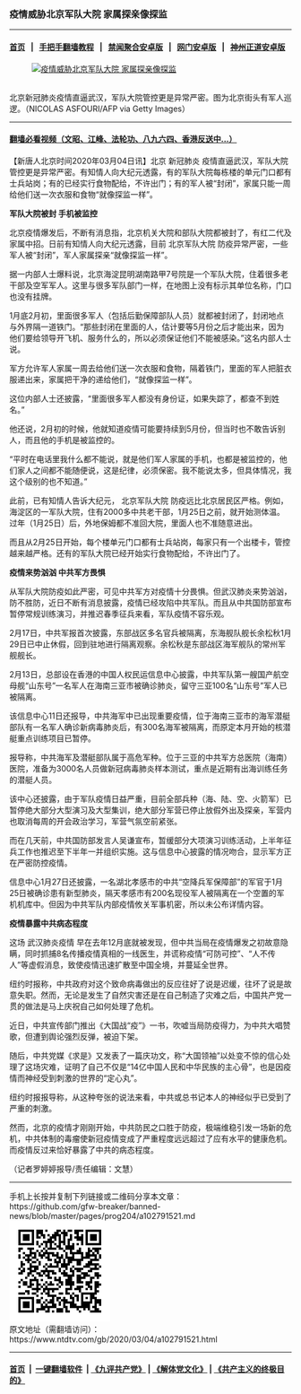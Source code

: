 ### 疫情威胁北京军队大院 家属探亲像探监
------------------------

#### [首页](https://github.com/gfw-breaker/banned-news/blob/master/README.md) &nbsp;&nbsp;|&nbsp;&nbsp; [手把手翻墙教程](https://github.com/gfw-breaker/guides/wiki) &nbsp;&nbsp;|&nbsp;&nbsp; [禁闻聚合安卓版](https://github.com/gfw-breaker/bn-android) &nbsp;&nbsp;|&nbsp;&nbsp; [网门安卓版](https://github.com/oGate2/oGate) &nbsp;&nbsp;|&nbsp;&nbsp; [神州正道安卓版](https://github.com/SzzdOgate/update) 



<div><div class="featured_image">
 <a href="https://i.ntdtv.com/assets/uploads/2020/03/GettyImages-1204578080.jpg" target="_blank">
  <figure>
   <img alt="疫情威胁北京军队大院 家属探亲像探监" src="https://i.ntdtv.com/assets/uploads/2020/03/GettyImages-1204578080-800x450.jpg"/>
  </figure><br/>
 </a>
 <span class="caption">
  北京新冠肺炎疫情直逼武汉，军队大院管控更是异常严密。图为北京街头有军人巡逻。（NICOLAS ASFOURI/AFP via Getty Images）
 </span>
</div>
</div><hr/>

#### [翻墙必看视频（文昭、江峰、法轮功、八九六四、香港反送中...）](https://github.com/gfw-breaker/banned-news/blob/master/pages/link3.md)

<div><div class="post_content" itemprop="articleBody">
 <p>
  【新唐人北京时间2020年03月04日讯】北京
  <ok href="https://www.ntdtv.com/gb/新冠肺炎.htm">
   新冠肺炎
  </ok>
  疫情直逼武汉，军队大院管控更是异常严密。有知情人向大纪元透露，有的军队大院每栋楼的单元门口都有士兵站岗；有的已经实行食物配给，不许出门；有的军人被“封闭”，家属只能一周给他们送一次衣服和食物“就像探监一样”。
 </p>
 <p>
  <strong>
   军队大院被封 手机被监控
  </strong>
 </p>
 <p>
  北京疫情爆发后，不断有消息指，北京机关大院和部队大院都被封了，有红二代及家属中招。日前有知情人向大纪元透露，目前
  <ok href="https://www.ntdtv.com/gb/北京军队大院.htm">
   北京军队大院
  </ok>
  防疫异常严密，一些军人被“封闭”，军人家属探亲“就像探监一样”。
 </p>
 <p>
  据一内部人士爆料说，北京海淀昆明湖南路甲7号院是一个军队大院，住着很多老干部及空军军人。这里与很多军队部门一样，在地图上没有标示其单位名称，门口也没有挂牌。
 </p>
 <p>
  1月底2月初，里面很多军人（包括后勤保障部队人员）就都被封闭了，封闭地点与外界隔一道铁门。“那些封闭在里面的人，估计要等5月份之后才能出来，因为他们要给领导开飞机、服务什么的，所以必须保证他们不能被感染。”这名内部人士说。
 </p>
 <p>
  军方允许军人家属一周去给他们送一次衣服和食物，隔着铁门，里面的军人把脏衣服递出来，家属把干净的递给他们，“就像探监一样”。
 </p>
 <p>
  这位内部人士还披露，“里面很多军人都没有身份证，如果失踪了，都查不到姓名。”
 </p>
 <p>
  他还说，2月初的时候，他就知道疫情可能要持续到5月份，但当时也不敢告诉别人，而且他的手机是被监控的。
 </p>
 <p>
  “平时在电话里我什么都不能说，就是他们军人家属的手机，也都是被监控的，他们家人之间都不能随便说，这是纪律，必须保密。我不能说太多，但具体情况，我这个级别的也不知道。”
 </p>
 <p>
  此前，已有知情人告诉大纪元，
  <ok href="https://www.ntdtv.com/gb/北京军队大院.htm">
   北京军队大院
  </ok>
  防疫远比北京居民区严格。例如，海淀区的一军队大院，住有2000多中共老干部，1月25日之前，就开始测体温。过年（1月25日）后，外地保姆都不准回大院，里面人也不准随意进出。
 </p>
 <p>
  而且从2月25日开始，每个楼单元门口都有士兵站岗，每家只有一个出楼卡，管控越来越严格。还有的军队大院已经开始实行食物配给，不许出门了。
 </p>
 <p>
  <strong>
   疫情来势汹汹 中共军方畏惧
  </strong>
 </p>
 <p>
  从军队大院防疫如此严密，可见中共军方对疫情十分畏惧。但武汉肺炎来势汹汹，防不胜防，近日不断有消息披露，疫情已经攻陷中共军队。而且从中共国防部宣布暂停常规训练演习，并推迟春季征兵来看，军队疫情不容乐观。
 </p>
 <p>
  2月17日，中共军报首次披露，东部战区多名官兵被隔离，东海舰队舰长余松秋1月29日已中止休假，回到驻地进行隔离观察。余松秋是东部战区海军舰队的常州军舰舰长。
 </p>
 <p>
  2月13日，总部设在香港的中国人权民运信息中心披露，中共军队第一艘国产航空母舰“山东号”一名军人在海南三亚市被确诊肺炎，留守三亚100名“山东号”军人已被隔离。
 </p>
 <p>
  该信息中心11日还报导，中共海军中已出现重要疫情，位于海南三亚市的海军潜艇部队有一名军人确诊新病毒肺炎后，有300名海军被隔离，而原定本月开始的核潜艇重点训练项目已暂停。
 </p>
 <p>
  报导称，中共海军及潜艇部队属于高危军种。位于三亚的中共军方总医院（海南）医院，准备为3000名人员做新冠病毒肺炎样本测试，重点是近期有出海训练任务的潜艇人员。
 </p>
 <p>
  该中心还披露，由于军队疫情日益严重，目前全部兵种（海、陆、空、火箭军）已暂停绝大部分大型演习及大型集训，绝大部分军营已停止放假外出及探亲，军营内也取消每周的开会政治学习，军营气氛空前紧张。
 </p>
 <p>
  而在几天前，中共国防部发言人吴谦宣布，暂缓部分大项演习训练活动，上半年征兵工作也推迟至下半年一并组织实施。这与信息中心披露的情况吻合，显示军方正在严密防控疫情。
 </p>
 <p>
  信息中心1月27日还披露，一名湖北孝感市的中共“空降兵军保障部”的军官于1月25日被确诊患有新型肺炎，隔天孝感市有200名现役军人被隔离在一个空置的军机机库中。但因为中共军队内部疫情攸关军事机密，所以未公布详情内容。
 </p>
 <p>
  <strong>
   疫情暴露中共病态程度
  </strong>
 </p>
 <p>
  这场
  <ok href="https://www.ntdtv.com/gb/442749.htm">
   武汉肺炎疫情
  </ok>
  早在去年12月底就被发现，但中共当局在疫情爆发之初故意隐瞒，同时抓捕8名传播疫情真相的一线医生，并谎称疫情“可防可控”、“人不传人”等虚假消息，致使疫情迅速扩散至中国全境，并蔓延全世界。
 </p>
 <p>
  纽约时报称，中共政府对这个致命病毒做出的反应往好了说是迟缓，往坏了说是故意失职。然而，无论是发生了自然灾害还是在自己制造了灾难之后，中国共产党一贯的做法是马上庆祝自己如何处理了危机。
 </p>
 <p>
  近日，中共宣传部门推出《大国战“疫”》一书，吹嘘当局防疫得力，为中共大唱赞歌，但遭到舆论强烈反弹，被迫下架。
 </p>
 <p>
  随后，中共党媒《求是》又发表了一篇庆功文，称“大国领袖”以处变不惊的信心处理了这场灾难，证明了自己不仅是“14亿中国人民和中华民族的主心骨”，也是因疫情而神经受到刺激的世界的“定心丸”。
 </p>
 <p>
  纽约时报报导称，从这种夸张的说法来看，中共或总书记本人的神经似乎已受到了严重的刺激。
 </p>
 <p>
  然而，北京的疫情才刚刚开始，中共防民之口胜于防疫，极端维稳引发一场新的危机，中共体制的毒瘤使新冠疫情变成了严重程度远远超过了应有水平的健康危机。而疫情反过来恰好暴露了中共的病态程度。
 </p>
 <p>
  （记者罗婷婷报导/责任编辑：文慧）
 </p>
 <div class="single_ad">
 </div>
</div>
</div>
<hr/>
手机上长按并复制下列链接或二维码分享本文章：<br/>
https://github.com/gfw-breaker/banned-news/blob/master/pages/prog204/a102791521.md <br/>
<a href='https://github.com/gfw-breaker/banned-news/blob/master/pages/prog204/a102791521.md'><img src='https://github.com/gfw-breaker/banned-news/blob/master/pages/prog204/a102791521.md.png'/></a> <br/>
原文地址（需翻墙访问）：https://www.ntdtv.com/gb/2020/03/04/a102791521.html


------------------------
#### [首页](https://github.com/gfw-breaker/banned-news/blob/master/README.md) &nbsp;|&nbsp; [一键翻墙软件](https://github.com/gfw-breaker/nogfw/blob/master/README.md) &nbsp;| [《九评共产党》](https://github.com/gfw-breaker/9ping.md/blob/master/README.md#九评之一评共产党是什么) | [《解体党文化》](https://github.com/gfw-breaker/jtdwh.md/blob/master/README.md) | [《共产主义的终极目的》](https://github.com/gfw-breaker/gczydzjmd.md/blob/master/README.md)


<img src='http://gfw-breaker.win/banned-news/pages/prog204/a102791521.md' width='0px' height='0px'/>